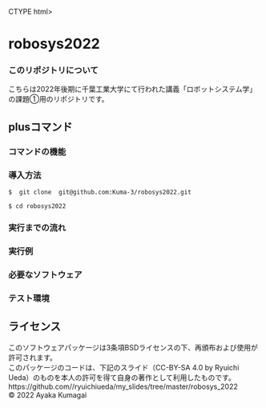 CTYPE html>
<html>
<head>
</head>
<body>
<h1>robosys2022</h1>
<h3>このリポジトリについて</h3>
<p>こちらは2022年後期に千葉工業大学にて行われた講義「ロボットシステム学」の課題①用のリポジトリです。</p>
<h2>plusコマンド</h2>
<h3>コマンドの機能</h3>
<h3>導入方法</h3>
<p><code>$ &nbsp;git clone&nbsp; git@github.com:Kuma-3/robosys2022.git</code></p>
<p><code>$ cd robosys2022</code></p>
<h3>実行までの流れ</h3>
<h3>実行例</h3>
<h3>必要なソフトウェア</h3>
<h3>テスト環境</h3>
<h2>ライセンス</h2>
<p>このソフトウェアパッケージは3条項BSDライセンスの下、再頒布および使用が許可されます。<br />このパッケージのコードは、下記のスライド（CC-BY-SA 4.0 by Ryuichi Ueda）のものを本人の許可を得て自身の著作として利用したものです。<br />https://github.com//ryuichiueda/my_slides/tree/master/robosys_2022<br />&copy; 2022 Ayaka Kumagai</p>
</body>
</html>

